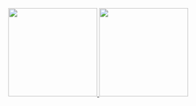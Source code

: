 <div>
<a href="https://github.com/Guilherme-Vianna">
<img loading="lazy" height="180em" src="https://github-readme-stats.vercel.app/api/top-langs/?username=Guilherme-Vianna&layout=compact&langs_count=7&theme=tokyonigh"/>
<img loading="lazy" height="180em" src="https://github-readme-stats.vercel.app/api?username=Guilherme-Vianna&show_icons=true&theme=tokyonigh&include_all_commits=true&count_private=true"/>
</div>
